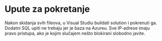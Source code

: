 # Upute za pokretanje
Nakon skidanja svih fileova, u Visual Studiu buildati solution i pokrenuti ga. 
Dodatni SQL upiti ne trebaju jer je baza na Azureu. Sve IP-adrese imaju pravo pristupa, ako je kojim slučajem nešto blokirani slobodno javite.  

